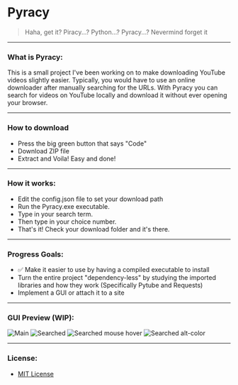 # Pyracy
> Haha, get it? Piracy...? Python...? Pyracy...? Nevermind forget it

---

### What is Pyracy:
This is a small project I've been working on to make downloading
YouTube videos slightly easier. Typically, you would have to use an
online downloader after manually searching for the URLs. With 
Pyracy you can search for videos on YouTube locally and download
it without ever opening your browser.

---

### How to download
- Press the big green button that says "Code"
- Download ZIP file
- Extract and Voila! Easy and done!

---

### How it works:
- Edit the config.json file to set your download path
- Run the Pyracy.exe executable.
- Type in your search term.
- Then type in your choice number.
- That's it! Check your download folder and it's there.

---

### Progress Goals:
- :white_check_mark: Make it easier to use by having a compiled executable to install
- Turn the entire project "dependency-less" by studying the imported libraries 
and how they work (Specifically Pytube and Requests)
- Implement a GUI or attach it to a site

---

### GUI Preview (WIP):
![Main](https://user-images.githubusercontent.com/47197696/170593287-74eaa377-00cc-4475-bc46-4517e88cd472.png)
![Searched](https://user-images.githubusercontent.com/47197696/170593295-b2013e5a-d854-40e9-b499-ed611a28aaf9.png)
![Searched mouse hover](https://user-images.githubusercontent.com/47197696/170593300-89578d1a-ef01-4c1e-9717-bf34ae8209fa.png)
![Searched alt-color](https://user-images.githubusercontent.com/47197696/170593305-989181ca-3651-4767-8744-a33d8aecd329.png)

---

### License:
- [MIT License](https://choosealicense.com/licenses/mit/)
